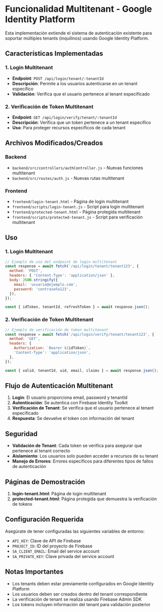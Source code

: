# Funcionalidad Multitenant - Google Identity Platform

Esta implementación extiende el sistema de autenticación existente para soportar múltiples tenants (inquilinos) usando Google Identity Platform.

## Características Implementadas

### 1. Login Multitenant

- **Endpoint**: `POST /api/login/tenant/:tenantId`
- **Descripción**: Permite a los usuarios autenticarse en un tenant específico
- **Validación**: Verifica que el usuario pertenece al tenant especificado

### 2. Verificación de Token Multitenant

- **Endpoint**: `GET /api/login/verify/tenant/:tenantId`
- **Descripción**: Verifica que un token pertenece a un tenant específico
- **Uso**: Para proteger recursos específicos de cada tenant

## Archivos Modificados/Creados

### Backend

- `backend/src/controllers/authController.js` - Nuevas funciones multitenant
- `backend/src/routes/auth.js` - Nuevas rutas multitenant

### Frontend

- `frontend/login-tenant.html` - Página de login multitenant
- `frontend/scripts/login-tenant.js` - Script para login multitenant
- `frontend/protected-tenant.html` - Página protegida multitenant
- `frontend/scripts/protected-tenant.js` - Script para verificación multitenant

## Uso

### 1. Login Multitenant

```javascript
// Ejemplo de uso del endpoint de login multitenant
const response = await fetch('/api/login/tenant/tenant123', {
  method: 'POST',
  headers: { 'Content-Type': 'application/json' },
  body: JSON.stringify({
    email: 'usuario@ejemplo.com',
    password: 'contraseña123',
  }),
});

const { idToken, tenantId, refreshToken } = await response.json();
```

### 2. Verificación de Token Multitenant

```javascript
// Ejemplo de verificación de token multitenant
const response = await fetch('/api/login/verify/tenant/tenant123', {
  method: 'GET',
  headers: {
    Authorization: `Bearer ${idToken}`,
    'Content-Type': 'application/json',
  },
});

const { valid, tenantId, uid, email, claims } = await response.json();
```

## Flujo de Autenticación Multitenant

1. **Login**: El usuario proporciona email, password y tenantId
2. **Autenticación**: Se autentica con Firebase Identity Toolkit
3. **Verificación de Tenant**: Se verifica que el usuario pertenece al tenant especificado
4. **Respuesta**: Se devuelve el token con información del tenant

## Seguridad

- **Validación de Tenant**: Cada token se verifica para asegurar que pertenece al tenant correcto
- **Aislamiento**: Los usuarios solo pueden acceder a recursos de su tenant
- **Manejo de Errores**: Errores específicos para diferentes tipos de fallos de autenticación

## Páginas de Demostración

1. **login-tenant.html**: Página de login multitenant
2. **protected-tenant.html**: Página protegida que demuestra la verificación de tokens

## Configuración Requerida

Asegúrate de tener configuradas las siguientes variables de entorno:

- `API_KEY`: Clave de API de Firebase
- `PROJECT_ID`: ID del proyecto de Firebase
- `SA_CLIENT_EMAIL`: Email del service account
- `SA_PRIVATE_KEY`: Clave privada del service account

## Notas Importantes

- Los tenants deben estar previamente configurados en Google Identity Platform
- Los usuarios deben ser creados dentro del tenant correspondiente
- La verificación de tenant se realiza usando Firebase Admin SDK
- Los tokens incluyen información del tenant para validación posterior
